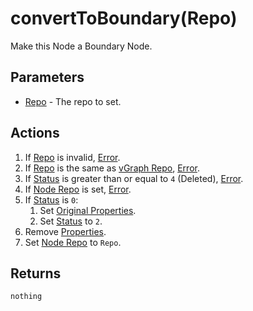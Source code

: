 # convertToBoundary(Repo)
Make this Node a Boundary Node.

## Parameters

* [Repo](../definition/node-repo.md) - The repo to set.

## Actions

1. If [Repo](../definition/repo.md) is invalid, [Error](../definition/error.md).
1. If [Repo](../definition/node-repo.md) is the same as [vGraph Repo](../definition/repo.md), [Error](../definition/error.md).
1. If [Status](../definition/element-status.md) is greater than or equal to `4` (Deleted), [Error](../definition/error.md).
1. If [Node Repo](../definition/node-repo.md) is set, [Error](../definition/error.md).
1. If [Status](../definition/element-status.md) is `0`:
    1. Set [Original Properties](../definition/element-original-properties.md).
    1. Set [Status](../definition/element-status.md) to `2`.
1. Remove [Properties](../definition/element-properties.md).
1. Set [Node Repo](../definition/node-repo.md) to `Repo`.


## Returns

`nothing`